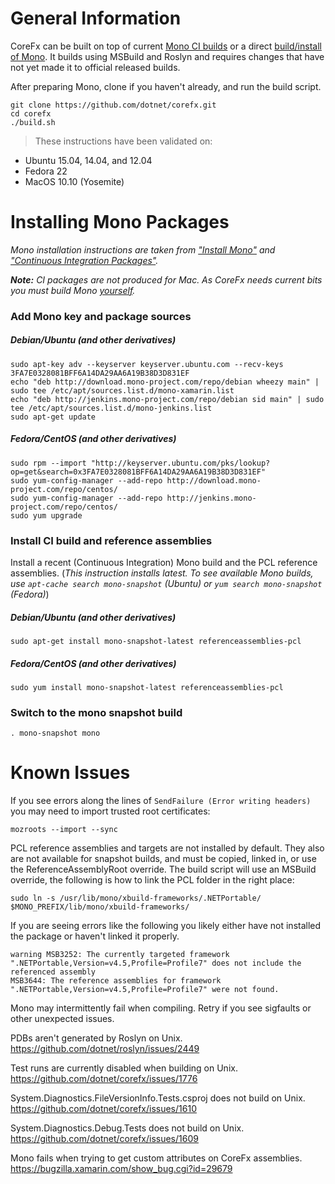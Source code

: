 # General Information
CoreFx can be built on top of current [Mono CI builds](https://github.com/dotnet/corefx/wiki/Building-On-Unix#installing-mono-packages) or a direct [build/install of Mono](http://www.mono-project.com/docs/compiling-mono/). It builds using MSBuild and Roslyn and requires changes that have not yet made it to official released builds.

After preparing Mono, clone if you haven't already, and run the build script.

```
git clone https://github.com/dotnet/corefx.git
cd corefx
./build.sh
```

>These instructions have been validated on:
* Ubuntu 15.04, 14.04, and 12.04
* Fedora 22
* MacOS 10.10 (Yosemite)


# Installing Mono Packages
_Mono installation instructions are taken from ["Install Mono"](http://www.mono-project.com/docs/getting-started/install/) and ["Continuous Integration Packages"](http://www.mono-project.com/docs/getting-started/install/linux/ci-packages/)._

_**Note:** CI packages are not produced for Mac. As CoreFx needs current bits you must build Mono [yourself](http://www.mono-project.com/docs/compiling-mono/)._
### Add Mono key and package sources
##### Debian/Ubuntu (and other derivatives)
```
sudo apt-key adv --keyserver keyserver.ubuntu.com --recv-keys 3FA7E0328081BFF6A14DA29AA6A19B38D3D831EF
echo "deb http://download.mono-project.com/repo/debian wheezy main" | sudo tee /etc/apt/sources.list.d/mono-xamarin.list
echo "deb http://jenkins.mono-project.com/repo/debian sid main" | sudo tee /etc/apt/sources.list.d/mono-jenkins.list
sudo apt-get update
```
##### Fedora/CentOS (and other derivatives)
```
sudo rpm --import "http://keyserver.ubuntu.com/pks/lookup?op=get&search=0x3FA7E0328081BFF6A14DA29AA6A19B38D3D831EF"
sudo yum-config-manager --add-repo http://download.mono-project.com/repo/centos/
sudo yum-config-manager --add-repo http://jenkins.mono-project.com/repo/centos/
sudo yum upgrade
``` 
### Install CI build and reference assemblies
Install a recent (Continuous Integration) Mono build and the PCL reference assemblies. (_This instruction installs latest. To see available Mono builds, use `apt-cache search mono-snapshot` (Ubuntu) or `yum search mono-snapshot` (Fedora)_)
##### Debian/Ubuntu (and other derivatives)
```
sudo apt-get install mono-snapshot-latest referenceassemblies-pcl
```
##### Fedora/CentOS (and other derivatives)
```
sudo yum install mono-snapshot-latest referenceassemblies-pcl
```
### Switch to the mono snapshot build
```
. mono-snapshot mono
```

# Known Issues
If you see errors along the lines of `SendFailure (Error writing headers)` you may need to import trusted root certificates:
```
mozroots --import --sync
```
PCL reference assemblies and targets are not installed by default. They also are not available for snapshot builds, and must be copied, linked in, or use the ReferenceAssemblyRoot override. The build script will use an MSBuild override, the following is how to link the PCL folder in the right place:
```
sudo ln -s /usr/lib/mono/xbuild-frameworks/.NETPortable/ $MONO_PREFIX/lib/mono/xbuild-frameworks/
```
If you are seeing errors like the following you likely either have not installed the package or haven't linked it properly.
```
warning MSB3252: The currently targeted framework ".NETPortable,Version=v4.5,Profile=Profile7" does not include the referenced assembly
MSB3644: The reference assemblies for framework ".NETPortable,Version=v4.5,Profile=Profile7" were not found.
```
Mono may intermittently fail when compiling. Retry if you see sigfaults or other unexpected issues.

PDBs aren't generated by Roslyn on Unix. https://github.com/dotnet/roslyn/issues/2449

Test runs are currently disabled when building on Unix. https://github.com/dotnet/corefx/issues/1776

System.Diagnostics.FileVersionInfo.Tests.csproj does not build on Unix. https://github.com/dotnet/corefx/issues/1610

System.Diagnostics.Debug.Tests does not build on Unix. https://github.com/dotnet/corefx/issues/1609

Mono fails when trying to get custom attributes on CoreFx assemblies. https://bugzilla.xamarin.com/show_bug.cgi?id=29679